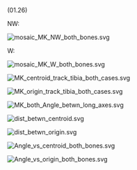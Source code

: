 (01.26) 

NW:

![mosaic_MK_NW_both_bones.svg](C:\Users\Aayush\Documents\thesis_files\thesis_new\new_analysis_all\MK\mosaic_MK_NW_both_bones.svg)

W: 

![mosaic_MK_W_both_bones.svg](C:\Users\Aayush\Documents\thesis_files\thesis_new\new_analysis_all\MK\mosaic_MK_W_both_bones.svg)

![MK_centroid_track_tibia_both_cases.svg](C:\Users\Aayush\Documents\thesis_files\thesis_new\new_analysis_all\MK\MK_centroid_track_tibia_both_cases.svg)

![MK_origin_track_tibia_both_cases.svg](C:\Users\Aayush\Documents\thesis_files\thesis_new\new_analysis_all\MK\MK_origin_track_tibia_both_cases.svg)

![MK_both_Angle_betwn_long_axes.svg](C:\Users\Aayush\Documents\thesis_files\thesis_new\new_analysis_all\MK\MK_both_Angle_betwn_long_axes.svg)

![dist_betwn_centroid.svg](C:\Users\Aayush\Documents\thesis_files\thesis_new\new_analysis_all\MK\dist_betwn_centroid.svg)

![dist_betwn_origin.svg](C:\Users\Aayush\Documents\thesis_files\thesis_new\new_analysis_all\MK\dist_betwn_origin.svg)

![Angle_vs_centroid_both_bones.svg](C:\Users\Aayush\Documents\thesis_files\thesis_new\new_analysis_all\MK\Angle_vs_centroid_both_bones.svg)

![Angle_vs_origin_both_bones.svg](C:\Users\Aayush\Documents\thesis_files\thesis_new\new_analysis_all\MK\Angle_vs_origin_both_bones.svg)
